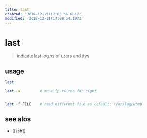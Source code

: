 ```yaml
---
title: last
created: '2019-12-21T17:03:56.861Z'
modified: '2019-12-21T17:08:34.197Z'
---
```


# last
> indicate last logins of users and ttys

## usage
```sh
last

last -a         # move ip to the far right


last -f FILE    # read different file as default: /var/log/wtmp
```

## see alos
- [[ssh]]
